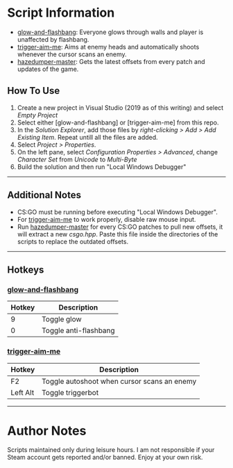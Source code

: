 # Script Information
* [glow-and-flashbang](glow-and-flashbang): Everyone glows through walls and player is unaffected by flashbang.
* [trigger-aim-me](trigger-aim-me): Aims at enemy heads and automatically shoots whenever the cursor scans an enemy.
* [hazedumper-master](hazedumper-master): Gets the latest offsets from every patch and updates of the game.

## How To Use
1. Create a new project in Visual Studio (2019 as of this writing) and select *Empty Project*
2. Select either [glow-and-flashbang] or [trigger-aim-me] from this repo.
3. In the *Solution Explorer*, add those files by *right-clicking > Add > Add Existing Item*. Repeat untill all the files are added.
4. Select *Project > Properties*.
5. On the left pane, select *Configuration Properties > Advanced*, change *Character Set* from *Unicode* to *Multi-Byte*
6. Build the solution and then run "Local Windows Debugger"

---
## Additional Notes
* CS:GO must be running before executing "Local Windows Debugger".
* For [trigger-aim-me](trigger-aim-me) to work properly, disable raw mouse input.
* Run [hazedumper-master](hazedumper-master) for every CS:GO patches to pull new offsets, it will extract a new *csgo.hpp*. Paste this file inside the directories of the scripts to replace the outdated offsets.

---
## Hotkeys
### [glow-and-flashbang](glow-and-flashbang)
| Hotkey        | Description           |
| ------------- | --------------------- |
| 9             | Toggle glow           |
| 0             | Toggle anti-flashbang |

### [trigger-aim-me](trigger-aim-me)
| Hotkey        | Description                                 |
| ------------- | ------------------------------------------- |
| F2            | Toggle autoshoot when cursor scans an enemy |
| Left Alt      | Toggle triggerbot                           |

---
# Author Notes
Scripts maintained only during leisure hours. I am not responsible if your Steam account gets reported and/or banned. Enjoy at your own risk.
